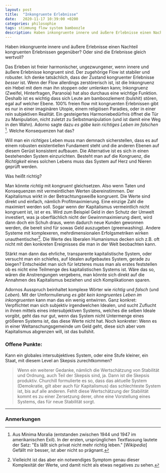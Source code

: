 ```yaml
---
layout: post
title:  "Inkongruente Erlebnisse"
date:   2020-11-17 10:39:00 +0200
categories: philosophie
tags: stimmung flow system bamboozle
description: Haben inkongruente innere und äußere Erlebnisse einen Nachteil kongruenten Erlebnissen gegenüber? Oder sind die Erlebnisse gleich wertvoll? 
---
```


Haben inkongruente innere und äußere Erlebnisse einen Nachteil kongruenten Erlebnissen gegenüber? Oder sind die Erlebnisse gleich wertvoll? 

Das Erleben ist freier harmonischer, ungezwungener, wenn innere und äußere Erlebnisse kongruent sind. Der zugehörige Flow ist stabiler und robuster. Ich denke tatsächlich, dass der Zustand kongruenter Erlebnisse *besser* ist. Wenn der Flow allerdings zerstörerisch ist, ist die Inkongruenz ein Hebel mit dem man ihn stoppen oder umlenken kann; Inkongruenz (Zweifel, Hinterfragen, Paranoia) hat also durchaus eine wichtige Funktion. Deshalb ist es wichtig dass sich Leute am bamboozlement (bulshit) stören, egal auf welcher Ebene. 100% freien flow mit kongruenten Erlebnissen gibt es nur in einer imaginären Utopie, einem religiösen Paradies, oder in einer rein subjektiven Realität.
Ein gesteigertes Harmoniebedürfnis öffnet die Tür zu Manipulation, nicht zuletzt zu Selbstmanipulation (und ist damit eine Weg in den Wahn). 
Adorno sagte dazu *es gäbe kein richtiges Leben im falschen* [^1]. Welche Konsequenzen hat das?

[^1]: Aus Minima Moralia (entstanden zwischen 1944 und 1947 im amerikanischen Exil). In der ersten, ursprünglichen Textfassung lautete der Satz: "Es läßt sich privat nicht mehr richtig leben." [*Wikipedia*] Gefällt mir besser, ist aber nicht so prägnant. 

Will man ein *richtiges* Leben muss man demnach sicherstellen, dass es auf einem robusten existentiellen Fundament steht und die anderen Ebenen auf diesem Gerüst konsistent aufbauen. Die Alternative ist es sich in einen bestehenden System einzurichten. Besteht man auf die Kongruenz, die *Richtigkeit* eines solchen Lebens muss das System auf Herz und Nieren geprüft werden. 

Was heißt richtig?

Man könnte *richtig* mit *kongruent* gleichsetzen. Also wenn Taten und Konsequenzen mit vermeintlichen Werten übereinstimmen. Der Kapitalismus wirkt in der Betrachtungsweiße kongruent. Die Werte sind direkt und einfach, nämlich Profitmaximierung. Eine einzige Zahl die maximiert werden soll. Sogar wenn der Kapitalismus vermeintlich nicht kongruent ist, ist er es. Wird zum Beispiel Geld in den Schutz der Umwelt investiert, was ja oberflächlich nicht der Gewinnmaximierung dient, wird dann doch ein Schuh draus, wenn dadurch neue Kunden gewonnen werden, die bereit sind für sowas Geld auszugeben (greenwashing). Andere Systeme mit komplexeren, mehrdimensionalen Erfolgsmetriken wirken unauthentischer[^2].  Die Werte des liberalen Humanismus decken sich z.B. oft nicht mit den konkreten Ereignisses die man in der Welt beobachten kann. 

[^2]: Vielleicht ist das aber ein notwendiges Symptom genau dieser Komplexität der Werte, und damit nicht als etwas negatives zu sehen.

Stärkt man dann das ehrliche, transparente kapitalistische System, oder versucht man ein schiefes, auf Idealen aufgebautes System, gerade zu biegen?
Entscheidet man sich für letzteres muss man als erstes feststellen ob es nicht eine Teilmenge des kapitalistischen Systems ist. Wäre das so, wären die Anstrengungen vergebens, man könnte sich direkt auf die Annahmen des Kapitalismus beziehen und sich Komplikationen sparen.

Adornos Ausspruch beinhaltet komplexe Wörter wie *richtig* und *falsch* (und *Leben*). Mit der Umformulierung *es gibt kein kongruentes Leben im inkongruenten* kann man das ein wenig entwirren. Ganz konkret: Verpflichtet man sich subjektiv irgendwelchen Idealen, und sucht Zuflucht in ihnen mittels eines intersubjektiven Systems, welches die selben Ideale vorgibt, geht das nur gut, wenn das System nicht Untermenge eines größeren Systems ist, das diese Werte nicht hat. Noch konkreter: Wenn es in einer Weltanschungsgemeinde um Geld geht, diese sich aber vom Kapitalismus abgrenzen will, ist das bullshit. 

### Offene Punkte:

Kann ein globales intersubjektives System, oder eine Stufe kleiner, ein Staat, mit diesem Level an Skepsis zurechtkommen? 

> Wenn ein weiterer Gedanke, nämlich die Wertschätzung von Stabilität und Ordnung, auch Teil der Skepsis sind, ja. Dann ist die Skepsis produktiv. Churchill formulierte es so, dass das aktuelle System (Demokratie, gilt aber auch für Kapitalismus) das schlechteste System ist, bis auf alle anderen. Fehlt diese Wertschätzung der Stabilität kommt es zu einer Zersetzung derer, ohne eine Vorstellung eines Systems, das für neue Stabilität sorgt.


------------------------
### Anmerkungen


